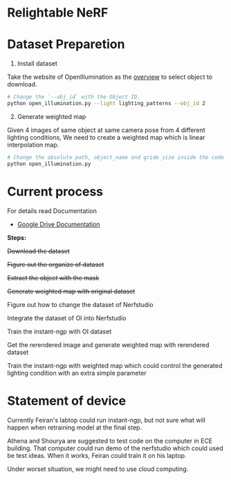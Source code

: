 # Relightable NeRF

# Dataset Preparetion
1. Install dataset
   
Take the website of OpenIllumination as the [overview](https://oppo-us-research.github.io/OpenIllumination/) to select object to download.
```bash
# Change the `--obj_id` with the Object ID. 
python open_illumination.py --light lighting_patterns --obj_id 2 
```

2. Generate weighted map
   
Given 4 images of same object at same camera pose from 4 different lighting conditions, We need to create a weighted map which is linear interpolation map.

```bash
# Change the absolute path, object_name and gride_size inside the code
python open_illumination.py
```

# Current process
For details read Documentation
- [Google Drive Documentation](https://docs.google.com/document/d/125_pEVwcW1vr8rgyA3AHYGLZWvO4CTy0PwD5N3cTVVk/edit?usp=sharing_)

**Steps:**

~~Download the dataset~~

~~Figure out the organize of dataset~~

~~Extract the object with the mask~~

~~Generate weighted map with original dataset~~

Figure out how to change the dataset of Nerfstudio

Integrate the dataset of OI into Nerfstudio

Train the instant-ngp with OI dataset

Get the rerendered image and generate weighted map with rerendered dataset

Train the instant-ngp with weighted map which could control the generated lighting condition with an extra simple parameter


# Statement of device
 Currently Feiran's labtop could run instant-ngp, but not sure what will happen when retraining model at the final step.

 Athena and Shourya are suggested to test code on the computer in ECE building. That computer could run demo of the nerfstudio which could used be test ideas. When it works, Feiran could train it on his laptop.

 Under worset situation, we might need to use cloud computing. 
